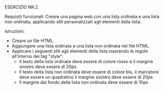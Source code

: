 ESERCIZIO NR.2 

Requisiti funzionali: 
Creare una pagina web con una lista ordinata e una lista non ordinata, applicando stili personalizzati agli elementi della lista.

Istruzioni:

- Creare un file HTML.
- Aggiungere una lista ordinata e una lista non ordinata nel file HTML.
- Applicare i seguenti stili agli elementi della lista inserendo le regole all'interno dei tag "style":
    - Il testo della lista ordinata deve essere di colore rosso e il margine sinistro deve essere di 20px.
    - Il testo della lista non ordinata deve essere di colore blu, il marcatore deve essere un quadratino  il margine sinistro deve essere di 20px.
    - Il margine dal fondo della lista non ordinata deve essere di 10px.

